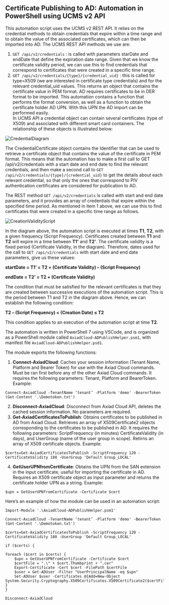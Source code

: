 ## Certificate Publishing to AD: Automation in PowerShell using UCMS v2 API

This automation script uses the UCMS v2 REST API. It relies on the credential methods to obtain credentials that expire within a time range and to obtain the value of the associated certificates, which can then be imported into AD. The UCMS REST API methods we use are:
1.	`GET /api/v2/credentials` : is called with parameters starDate and endDate that define the expiration date range. Given that we know the certificate validity period, we can use this to find credentials that correspond to certificates that were created in a specific time range.
2.	`GET /api/v2/credentials/{type}/{credential_uid}` : this is called for type=X509 (we are interested in certificate type credentials) and for the relevant credential_uid values. This returns an object that contains the certificate value in PEM format. 
AD requires certificates to be in DER format to be imported. This automation contains a function that performs the format conversion, as well as a function to obtain the certificate holder AD UPN. With this UPN the AD import can be performed easily.  
In UCMS API a credential object can contain several certificates (type of X509) and associated with different smart card containers. The relationship of these objects is illustrated below: 

 
![CredentialDiagram](https://github.com/GHmiguel/UcmsADPublish/assets/35546222/56d06da7-c86c-4b06-948d-8a041625b126)

The CredentialCertificate object contains the Identifier that can be used to retrieve a certificate object that contains the value of the certificate in PEM format. This means that the automation has to make a first call to GET /api/v2/credentials with a start date and end date to find the relevant credentials, and then make a second call to `GET /api/v2/credentials/{type}/{credential_uid}` to get the details about each relevant credential, so that only the ones that correspond to PIV authentication certificates are considered for publication to AD. 

The REST method `GET /api/v2/credentials` is called with start and end date parameters, and it provides an array of credentials that expire within the specified time period. As mentioned in item 1 above, we can use this to find certificates that were created in a specific time range as follows. 

 ![CreationValidityScript](https://github.com/GHmiguel/UcmsADPublish/assets/35546222/a6316d8e-7f80-4dd4-8260-abf566c04194)


In the diagram above, the automation script is executed at times **T1**, **T2**, with a given frequency (Script Frequency). Certificates created between **T1** and **T2** will expire in a time between **T1’** and **T2’**. The certificate validity is a fixed period (Certificate Validity, in the diagram). Therefore, dates used for the call to `GET /api/v2/credentials`  with start date and end date parameters, give us these values:

**startDate = T1’ = T2 + (Certificate Validity) – (Script Frequency)**

**endDate = T2’ = T2 + (Certificate Validity)**

The condition that must be satisfied for the relevant certificates is that they are created between successive executions of the automation script. This is the period between T1 and T2 in the diagram above. Hence, we can establish the following condition:

**T2 – (Script Frequency) < (Creation Date) ≤ T2**

This condition applies to an execution of the automation script at time **T2**.

The automation is written in PowerShell 7 using VSCode, and is organized as a PowerShell module called `AxiadCloud-ADPublishHelper.psm1`, with manifest file `AxiadCloud-ADPublishHelper.psd1`.

The module exports the following functions:

1.	**Connect-AxiadCloud**: Caches your session information (Tenant Name, Platform and Bearer Token) for use with the Axiad Cloud commands. Must be ran first before any of the other Axiad Cloud commands. It requires the following parameters: Tenant, Platform and BearerToken. Example:

`Connect-AxiadCloud -TenantName ‘tenant’ -Platform 'demo' -BearerToken (Get-Content '.\Demotoken.txt')`

2.	**Disconnect-AxiadCloud**: Disconnect from Axiad Cloud API, deletes the cached session information. No parameters are required.
3.	**Get-AxiadCertificatesToPublish**: Obtains certificates to be published in AD from Axiad Cloud. Retrieves an array of X509Certificate2 objects corresponding to the certificates to be published in AD. It requires the following parameters: ScriptFrequency (in minutes)  CertificateValidity (in days), and UserGroup (name of the user group in scope). Retirns an array of X509 certificate objects.  Example: 

`$certs=Get-AxiadCertificatesToPublish -ScriptFrequency 120 -CertificateValidity 180 -UserGroup 'Default Group_LOCAL'`

4.	**GetUserUPNfromCertificate**: Obtains the UPN from the SAN extension in the input certificate, useful for importing the certificate in AD. Requires an X509 certificate object as input parameter and returns the certificate holder UPN as a string. Example: 

`$upn = GetUserUPNfromCertificate -Certificate $cert`

Here’s an example of how the module can be used in an automation script:

```
Import-Module '.\AxiadCloud-ADPublishHelper.psm1'

Connect-AxiadCloud -TenantName ‘tenant’ -Platform 'demo' -BearerToken (Get-Content '.\Demotoken.txt')

$certs=Get-AxiadCertificatesToPublish -ScriptFrequency 120 -CertificateValidity 180 -UserGroup 'Default Group_LOCAL'

if ($certs) {

foreach ($cert in $certs) { 
    $upn = GetUserUPNfromCertificate -Certificate $cert 
    $certFile = ".\" + $cert.Thumbprint + ".cer"
    Export-Certificate -Cert $cert -FilePath $certFile
    $user = Get-ADUser -Filter "UserPrincipalName -eq $upn"
    Set-ADUser $user -Certificates @{Add=New-Object System.Security.Cryptography.X509Certificates.X509Certificate2($certFile)}
} 
}

Disconnect-AxiadCloud
```


